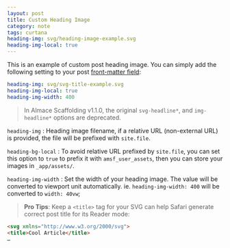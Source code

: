 ```yaml
---
layout: post
title: Custom Heading Image
category: note
tags: curtana
heading-img: svg/heading-image-example.svg
heading-img-local: true
---
```


This is an example of custom post heading image. You can simply add the following setting to your post [front-matter field](http://jekyllrb.com/docs/frontmatter/):

```yaml
heading-img: svg/svg-title-example.svg
heading-img-local: true
heading-img-width: 400
```

> In Almace Scaffolding v1.1.0, the original `svg-headline*`, and `img-headline*` options are deprecated.

`heading-img`
: Heading image filename, if a relative URL (non-external URL) is provided, the file will be prefixed with `site.file`.

`heading-bg-local`
: To avoid relative URL prefixed by `site.file`, you can set this option to `true` to prefix it with `amsf_user_assets`, then you can store your images in `_app/assets/`.

`heading-img-width`
: Set the width of your heading image. The value will be converted to viewport unit automatically. ie. `heading-img-width: 400` will be converted to `width: 40vw`;


> **Pro Tips**: Keep a `<title>` tag for your SVG can help Safari generate correct post title for its Reader mode:

```html
<svg xmlns="http://www.w3.org/2000/svg">
<title>Cool Article</title>
…
```
